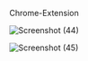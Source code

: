   Chrome-Extension


![Screenshot (44)](https://user-images.githubusercontent.com/79249131/138438268-2a7520da-3cdb-40c5-b42e-81da016cf854.png)


![Screenshot (45)](https://user-images.githubusercontent.com/79249131/138438313-bded7a2b-92e8-4988-a015-88745ef59fbc.png)


